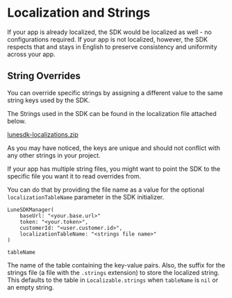 # Localization and Strings

If your app is already localized, the SDK would be localized as well -
no configurations required. If your app is not localized, however, the SDK
respects that and stays in English to preserve consistency and
uniformity across your app.

## String Overrides

You can override specific strings by assigning a different value to the
same string keys used by the SDK.

The Strings used in the SDK can be found in the localization file
attached below.

[lunesdk-localizations.zip](assets/lunesdk-localizations.zip)

As you may have noticed, the keys are unique and should not conflict
with any other strings in your project.

If your app has multiple string files, you might want to point the SDK
to the specific file you want it to read overrides from.

You can do that by providing the file name as a value for the optional
`localizationTableName` parameter in the SDK initializer.

```less
LuneSDKManager(
    baseUrl: "<your.base.url>"
    token: "<your.token>",
    customerId: "<user.customer.id>",
    localizationTableName: "<strings file name>"
)
```

`tableName`

The name of the table containing the key-value pairs. Also, the suffix
for the strings file (a file with the `.strings` extension) to store the
localized string. This defaults to the table
in `Localizable.strings` when `tableName` is `nil` or an empty string.
